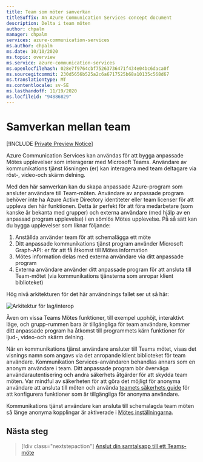 ```yaml
---
title: Team som möter samverkan
titleSuffix: An Azure Communication Services concept document
description: Delta i team möten
author: chpalm
manager: chpalm
services: azure-communication-services
ms.author: chpalm
ms.date: 10/10/2020
ms.topic: overview
ms.service: azure-communication-services
ms.openlocfilehash: 028e7f9764cbf75263736471f434e04bc6daca0f
ms.sourcegitcommit: 230d5656b525a2c6a6717525b68a10135c568d67
ms.translationtype: MT
ms.contentlocale: sv-SE
ms.lasthandoff: 11/19/2020
ms.locfileid: "94886829"
---
```

# <a name="teams-interoperability"></a>Samverkan mellan team

[!INCLUDE [Private Preview Notice](../../includes/private-preview-include.md)]

Azure Communication Services kan användas för att bygga anpassade Mötes upplevelser som interagerar med Microsoft Teams. Användare av kommunikations tjänst lösningen (er) kan interagera med team deltagare via röst-, video-och skärm delning.

Med den här samverkan kan du skapa anpassade Azure-program som ansluter användare till Team-möten. Användare av anpassade program behöver inte ha Azure Active Directory identiteter eller team licenser för att uppleva den här funktionen. Detta är perfekt för att föra medarbetare (som kanske är bekanta med grupper) och externa användare (med hjälp av en anpassad program upplevelse) i en sömlös Mötes upplevelse. På så sätt kan du bygga upplevelser som liknar följande:

1. Anställda använder team för att schemalägga ett möte
2. Ditt anpassade kommunikations tjänst program använder Microsoft Graph-API: er för att få åtkomst till Mötes information
3. Mötes information delas med externa användare via ditt anpassade program
4. Externa användare använder ditt anpassade program för att ansluta till Team-mötet (via kommunikations tjänsterna som anropar klient biblioteket)

Hög nivå arkitekturen för det här användnings fallet ser ut så här: 

![Arkitektur för lag/interop](..//media/call-flows/teams-interop.png)

Även om vissa Teams Mötes funktioner, till exempel upphöjt, interaktivt läge, och grupp-rummen bara är tillgängliga för team användare, kommer ditt anpassade program ha åtkomst till programmets kärn funktioner för ljud-, video-och skärm delning.

När en kommunikations tjänst användare ansluter till Teams mötet, visas det visnings namn som angavs via det anropande klient biblioteket för team användare. Kommunikation Services-användaren behandlas annars som en anonym användare i team. Ditt anpassade program bör överväga användarautentisering och andra säkerhets åtgärder för att skydda team möten. Var mindful av säkerheten för att göra det möjligt för anonyma användare att ansluta till möten och använda [teamets säkerhets guide](/microsoftteams/teams-security-guide#addressing-threats-to-teams-meetings) för att konfigurera funktioner som är tillgängliga för anonyma användare.

Kommunikations tjänst användare kan ansluta till schemalagda team möten så länge anonyma kopplingar är aktiverade i [Mötes inställningarna](/microsoftteams/meeting-settings-in-teams).



## <a name="next-steps"></a>Nästa steg

> [!div class="nextstepaction"]
> [Anslut din samtalsapp till ett Teams-möte](../../quickstarts/voice-video-calling/get-started-teams-interop.md)